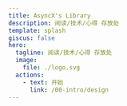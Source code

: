```yaml
---
title: AsyncX's Library
description: 阅读/技术/心得 存放处
template: splash
giscus: false
hero:
  tagline: 阅读/技术/心得 存放处
  image:
    file: ./logo.svg
  actions:
    - text: 开始
      link: /00-intro/design
---
```


<style>
.hero h1 {
  line-height: 1.3;
  margin-top: 1.5rem;
  font-size: 3.5rem;
  font-weight: 800;
  letter-spacing: -0.5px;
  background-image: radial-gradient(circle, rgba(145,23,255,1) 0%, rgba(90,186,255,1) 100%);
  background-size: 200% auto;
  background-clip: text;
  -webkit-background-clip: text;
  -webkit-text-fill-color: transparent;
  animation: textclip 2s linear infinite;
  display: inline-block;
}

@keyframes textclip {
  to {
    background-position: 200% center;
  }
}

.hero p {
  line-height: 1.5;
  color: var(--sl-color-text-accent);
  transition: color 0.5s;
  font-size: 22px;
  margin: 8px auto 30px;
}


@media (max-width: 960px) {
  .hero h1 {
    font-size: 2.4rem;
  }
  .hero p {
    font-size: 20px;
  }
}

@media (max-width: 576px) {
  .hero {
    padding-bottom: 42px;
  }
  .hero h1 {
    font-size: 2.2rem;
  }
  .hero p {
    font-size: 18px;
  }
}
</style>
